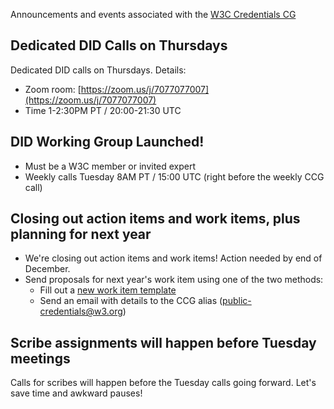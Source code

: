 Announcements and events associated with the [W3C Credentials CG](https://w3c-ccg.github.io)


## Dedicated DID Calls on Thursdays

Dedicated DID calls on Thursdays. Details:

- Zoom room: [https://zoom.us/j/7077077007](https://zoom.us/j/7077077007)
- Time 1-2:30PM PT / 20:00-21:30 UTC

## DID Working Group Launched!

- Must be a W3C member or invited expert
- Weekly calls Tuesday 8AM PT / 15:00 UTC (right before the weekly CCG call)

## Closing out action items and work items, plus planning for next year

- We're closing out action items and work items! Action needed by end of December. 
- Send proposals for next year's work item using one of the two methods:
  - Fill out a [new work item template](https://github.com/w3c-ccg/community/issues/new?assignees=ChristopherA%2C+jandrieu%2C+kimdhamilton&labels=proposed+work+items&template=ccg-new-work-item-template.md&title=%5BPROPOSED+WORK+ITEM%5D)
  - Send an email with details to the CCG alias (public-credentials@w3.org) 
  
## Scribe assignments will happen before Tuesday meetings  

Calls for scribes will happen before the Tuesday calls going forward. Let's save time and awkward pauses!
